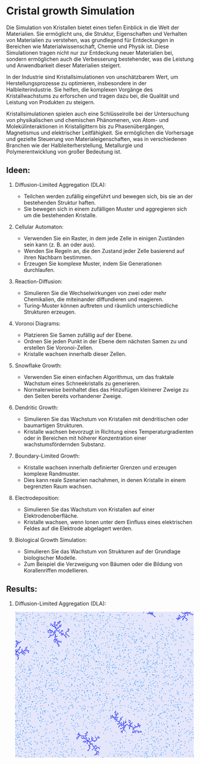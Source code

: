 # Cristal growth Simulation

Die Simulation von Kristallen bietet einen tiefen Einblick in die Welt der Materialien. Sie ermöglicht uns, die Struktur, Eigenschaften und Verhalten von Materialien zu verstehen, was grundlegend für Entdeckungen in Bereichen wie Materialwissenschaft, Chemie und Physik ist. Diese Simulationen tragen nicht nur zur Entdeckung neuer Materialien bei, sondern ermöglichen auch die Verbesserung bestehender, was die Leistung und Anwendbarkeit dieser Materialien steigert.

In der Industrie sind Kristallsimulationen von unschätzbarem Wert, um Herstellungsprozesse zu optimieren, insbesondere in der Halbleiterindustrie. Sie helfen, die komplexen Vorgänge des Kristallwachstums zu erforschen und tragen dazu bei, die Qualität und Leistung von Produkten zu steigern.

Kristallsimulationen spielen auch eine Schlüsselrolle bei der Untersuchung von physikalischen und chemischen Phänomenen, von Atom- und Molekülinteraktionen in Kristallgittern bis zu Phasenübergängen, Magnetismus und elektrischer Leitfähigkeit. Sie ermöglichen die Vorhersage und gezielte Steuerung von Materialeigenschaften, was in verschiedenen Branchen wie der Halbleiterherstellung, Metallurgie und Polymerentwicklung von großer Bedeutung ist.

## Ideen:
1. Diffusion-Limited Aggregation (DLA):

    - Teilchen werden zufällig eingeführt und bewegen sich, bis sie an der bestehenden Struktur haften.
    - Sie bewegen sich in einem zufälligen Muster und aggregieren sich um die bestehenden Kristalle.

2. Cellular Automaton:

    - Verwenden Sie ein Raster, in dem jede Zelle in einigen Zuständen sein kann (z. B. an oder aus).
    - Wenden Sie Regeln an, die den Zustand jeder Zelle basierend auf ihren Nachbarn bestimmen.
    - Erzeugen Sie komplexe Muster, indem Sie Generationen durchlaufen.

3. Reaction-Diffusion:

    - Simulieren Sie die Wechselwirkungen von zwei oder mehr Chemikalien, die miteinander diffundieren und reagieren.
    - Turing-Muster können auftreten und räumlich unterschiedliche Strukturen erzeugen.

4. Voronoi Diagrams:

    - Platzieren Sie Samen zufällig auf der Ebene.
    - Ordnen Sie jeden Punkt in der Ebene dem nächsten Samen zu und erstellen Sie Voronoi-Zellen.
    - Kristalle wachsen innerhalb dieser Zellen.

5. Snowflake Growth:

    - Verwenden Sie einen einfachen Algorithmus, um das fraktale Wachstum eines Schneekristalls zu generieren.
    - Normalerweise beinhaltet dies das Hinzufügen kleinerer Zweige zu den Seiten bereits vorhandener Zweige.

6. Dendritic Growth:

    - Simulieren Sie das Wachstum von Kristallen mit dendritischen oder baumartigen Strukturen.
    - Kristalle wachsen bevorzugt in Richtung eines Temperaturgradienten oder in Bereichen mit höherer Konzentration einer wachstumsfördernden Substanz.

7. Boundary-Limited Growth:

    - Kristalle wachsen innerhalb definierter Grenzen und erzeugen komplexe Randmuster.
    - Dies kann reale Szenarien nachahmen, in denen Kristalle in einem begrenzten Raum wachsen.

8. Electrodeposition:

    - Simulieren Sie das Wachstum von Kristallen auf einer Elektrodenoberfläche.
    - Kristalle wachsen, wenn Ionen unter dem Einfluss eines elektrischen Feldes auf die Elektrode abgelagert werden.

9. Biological Growth Simulation:

    - Simulieren Sie das Wachstum von Strukturen auf der Grundlage biologischer Modelle.
    - Zum Beispiel die Verzweigung von Bäumen oder die Bildung von Korallenriffen modellieren.

## Results:

1. Diffusion-Limited Aggregation (DLA):

    ![DLA Picture](results/result_dla.png)

